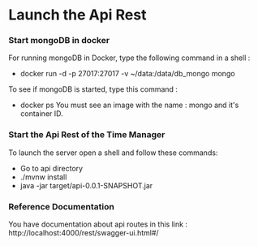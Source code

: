 # Launch the Api Rest

### Start mongoDB in docker

For running mongoDB in Docker, type the following command in a shell : 
- docker run -d -p 27017:27017 -v ~/data:/data/db_mongo mongo

To see if mongoDB is started, type this command :
- docker ps
You must see an image with the name : mongo and it's container ID.

### Start the Api Rest of the Time Manager

To launch the server open a shell and follow these commands:
- Go to api directory 
- ./mvnw install
- java -jar target/api-0.0.1-SNAPSHOT.jar

### Reference Documentation

You have documentation about api routes in this link : http://localhost:4000/rest/swagger-ui.html#/